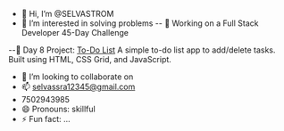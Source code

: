- 👋 Hi, I’m @SELVASTROM
- 👀 I’m interested in solving problems
-- 🚀 Working on a Full Stack Developer 45-Day Challenge

--🧩 Day 8 Project: [To-Do List](https://selvastrom.github.io/-to-do-list-day8/)
A simple to-do list app to add/delete tasks. Built using HTML, CSS Grid, and JavaScript.

- 💞️ I’m looking to collaborate on
- 📫 selvassra12345@gmail.com
- 7502943985
- 😄 Pronouns: skillful
- ⚡ Fun fact: ...

<!---
SELVASTROM/SELVASTROM is a ✨ special ✨ repository because its `README.md` (this file) appears on your GitHub profile.
You can click the Preview link to take a look at your changes.
--->
